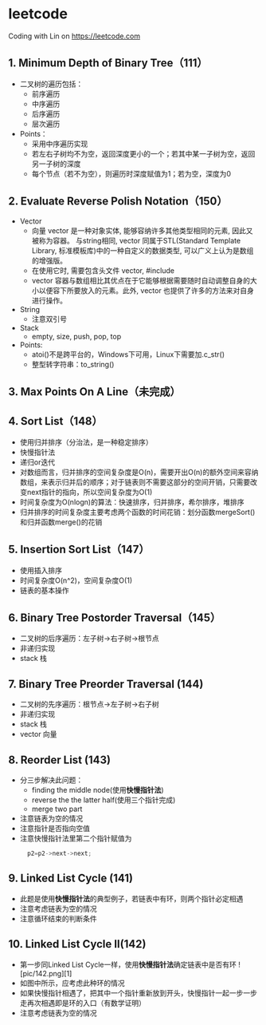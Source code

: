 # leetcode
Coding with Lin on https://leetcode.com

## 1. Minimum Depth of Binary Tree（111）
- 二叉树的遍历包括：
  - 前序遍历
  - 中序遍历
  - 后序遍历
  - 层次遍历
- Points：
  - 采用中序遍历实现
  - 若左右子树均不为空，返回深度更小的一个；若其中某一子树为空，返回另一子树的深度
  - 每个节点（若不为空），则遍历时深度赋值为1；若为空，深度为0
## 2. Evaluate Reverse Polish Notation（150）
- Vector
  - 向量 vector 是一种对象实体, 能够容纳许多其他类型相同的元素, 因此又被称为容器。 与string相同, vector 同属于STL(Standard Template Library, 标准模板库)中的一种自定义的数据类型, 可以广义上认为是数组的增强版。
  - 在使用它时, 需要包含头文件 vector, #include<vector>
  - vector 容器与数组相比其优点在于它能够根据需要随时自动调整自身的大小以便容下所要放入的元素。此外, vector 也提供了许多的方法来对自身进行操作。
- String
  - 注意双引号
- Stack
  - empty, size, push, pop, top
- Points:
  - atoi()不是跨平台的，Windows下可用，Linux下需要加.c_str()
  - 整型转字符串：to_string()
## 3. Max Points On A Line（未完成）
## 4. Sort List（148）
- 使用归并排序（分治法，是一种稳定排序）
- 快慢指针法
- 递归or迭代
- 对数组而言，归并排序的空间复杂度是O(n)，需要开出O(n)的额外空间来容纳数组，来表示归并后的顺序；对于链表则不需要这部分的空间开销，只需要改变next指针的指向，所以空间复杂度为O(1)
- 时间复杂度为O(nlogn)的算法：快速排序，归并排序，希尔排序，堆排序
- 归并排序的时间复杂度主要考虑两个函数的时间花销：划分函数mergeSort()和归并函数merge()的花销
## 5. Insertion Sort List（147）
* 使用插入排序
* 时间复杂度O(n^2)，空间复杂度O(1)
* 链表的基本操作
## 6. Binary Tree Postorder Traversal（145）
* 二叉树的后序遍历：左子树→右子树→根节点
* 非递归实现
* stack 栈
## 7. Binary Tree Preorder Traversal (144)
* 二叉树的先序遍历：根节点→左子树→右子树
* 非递归实现
* stack 栈
* vector 向量
## 8. Reorder List (143)
* 分三步解决此问题：
    * finding the middle node(使用**快慢指针法**)
    * reverse the the latter half(使用三个指针完成)
    * merge two part
* 注意链表为空的情况
* 注意指针是否指向空值
* 注意快慢指针法里第二个指针赋值为
  ```c++
    p2=p2->next->next;
  ```
## 9. Linked List Cycle (141)
* 此题是使用**快慢指针法**的典型例子，若链表中有环，则两个指针必定相遇
* 注意考虑链表为空的情况
* 注意循环结束的判断条件
## 10. Linked List Cycle II(142)
* 第一步同Linked List Cycle一样，使用**快慢指针法**确定链表中是否有环
![pic/142.png][1]
* 如图中所示，应考虑此种环的情况
* 如果快慢指针相遇了，把其中一个指针重新放到开头，快慢指针一起一步一步走再次相遇即是环的入口（有数学证明）
* 注意考虑链表为空的情况

